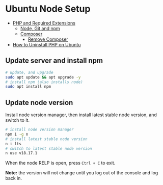# Ubuntu Node Setup

<!-- MarkdownTOC -->

- [PHP and Required Extensions](#php-and-required-extensions)
    - [Node, Git and npm](#node-git-and-npm)
    - [Composer](#composer)
        - [Remove Composer](#remove-composer)
- [How to Uninstall PHP on Ubuntu](#how-to-uninstall-php-on-ubuntu)

<!-- /MarkdownTOC -->

## Update server and install npm

```bash
# update, and upgrade
sudo apt update && apt upgrade -y
# install npm (also installs node)
sudo apt install npm
```

## Update node version

Install node version manager, then install latest stable node version, and switch to it.

```bash
# install node version manager
npm i -g n
# install latest stable node version
n i lts
# switch to latest stable node version
n use v18.17.1
```

When the node RELP is open, press `Ctrl + C` to exit.

**Note:** the version will not change until you log out of the console and log back in.



